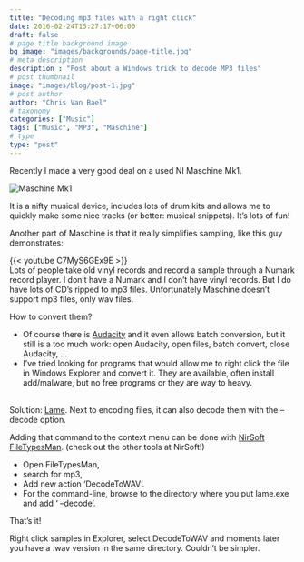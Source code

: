 ```yaml
---
title: "Decoding mp3 files with a right click"
date: 2016-02-24T15:27:17+06:00
draft: false
# page title background image
bg_image: "images/backgrounds/page-title.jpg"
# meta description
description : "Post about a Windows trick to decode MP3 files"
# post thumbnail
image: "images/blog/post-1.jpg"
# post author
author: "Chris Van Bael"
# taxonomy
categories: ["Music"]
tags: ["Music", "MP3", "Maschine"]
# type
type: "post"
---
```



Recently I made a very good deal on a used NI Maschine Mk1.

![Maschine Mk1](/images/blog/20160224/maschine-mk1-2.jpg#center)

It is a nifty musical device, includes lots of drum kits and allows me to quickly make some nice tracks (or better: musical snippets).  It’s lots of fun!

Another part of Maschine is that it really simplifies sampling, like this guy demonstrates:

{{< youtube C7MyS6GEx9E >}}
&nbsp;  
Lots of people take old vinyl records and record a sample through a Numark record player.  I don’t have a Numark and I don’t have vinyl records. But I do have lots of CD’s ripped to mp3 files. Unfortunately Maschine doesn’t support mp3 files, only wav files.

How to convert them?

* Of course there is [Audacity](http://www.audacityteam.org/) and it even allows batch conversion, but it still is a too much work: open Audacity, open files, batch convert, close Audacity, …
* I’ve tried looking for programs that would allow me to right click the file in Windows Explorer and convert it. They are available, often install add/malware, but no free programs or they are way to heavy.  
&nbsp;

Solution: [Lame](http://lame.sourceforge.net/). Next to encoding files, it can also decode them with the –decode option.

Adding that command to the context menu can be done with [NirSoft FileTypesMan](http://www.nirsoft.net/utils/file_types_manager.html). (check out the other tools at NirSoft!) 
* Open FileTypesMan, 
* search for mp3, 
* Add new action ‘DecodeToWAV’. 
* For the command-line, browse to the directory where you put lame.exe and add ‘ –decode’. 

That’s it!

Right click samples in Explorer, select DecodeToWAV and moments later you have a .wav version in the same directory. Couldn’t be simpler.


